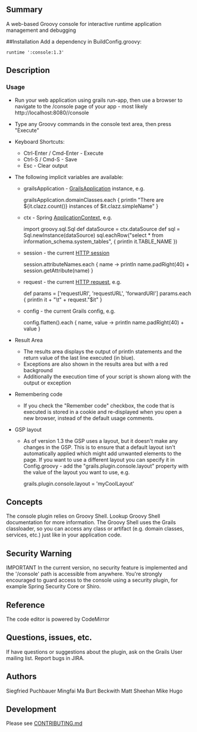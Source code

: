 ## Summary
A web-based Groovy console for interactive runtime application management and debugging

##Installation
Add a dependency in BuildConfig.groovy:

    runtime ':console:1.3'

## Description

### Usage

* Run your web application using grails run-app, then use a browser to navigate to the /console page of your app - most likely http://localhost:8080/<app-name>/console
* Type any Groovy commands in the console text area, then press "Execute"
* Keyboard Shortcuts:
    * Ctrl-Enter / Cmd-Enter - Execute
    * Ctrl-S / Cmd-S - Save
    * Esc - Clear output

* The following implicit variables are available:

    * grailsApplication - [GrailsApplication](http://grails.org/doc/latest/api/org/codehaus/groovy/grails/commons/GrailsApplication.html) instance, e.g.

        grailsApplication.domainClasses.each {
           println "There are ${it.clazz.count()} instances of $it.clazz.simpleName"
        }

    * ctx - Spring [ApplicationContext](http://static.springsource.org/spring/docs/3.0.x/javadoc-api/org/springframework/context/ApplicationContext.html), e.g.

        import groovy.sql.Sql
        def dataSource = ctx.dataSource
        def sql = Sql.newInstance(dataSource)
        sql.eachRow("select * from information_schema.system_tables", {
           println it.TABLE_NAME
        })

    * session - the current [HTTP session](http://java.sun.com/products/servlet/2.3/javadoc/javax/servlet/http/HttpSession.html)

        session.attributeNames.each { name ->
           println name.padRight(40) + session.getAttribute(name)
        }

    * request - the current [HTTP request](http://java.sun.com/products/servlet/2.3/javadoc/javax/servlet/http/HttpServletRequest.html), e.g.

        def params = ['requestURI', 'requestURL', 'forwardURI']
        params.each {
           println it + "\t" + request."$it"
        }

    * config - the current Grails config, e.g.

        config.flatten().each { name, value ->
           println name.padRight(40) + value
        }

* Result Area
    * The results area displays the output of println statements and the return value of the last line executed (in blue).
    * Exceptions are also shown in the results area but with a red background
    * Additionally the execution time of your script is shown along with the output or exception
* Remembering code
    * If you check the "Remember code" checkbox, the code that is executed is stored in a cookie and re-displayed when you open a new browser, instead of the default usage comments.
* GSP layout
    * As of version 1.3 the GSP uses a layout, but it doesn't make any changes in the GSP. This is to ensure that a default layout isn't automatically applied which might add unwanted elements to the page. If you want to use a different layout you can specify it in Config.groovy - add the "grails.plugin.console.layout" property with the value of the layout you want to use, e.g.

        grails.plugin.console.layout = 'myCoolLayout'

## Concepts
The console plugin relies on Groovy Shell. Lookup Groovy Shell documentation for more information.
The Groovy Shell uses the Grails classloader, so you can access any class or artifact (e.g. domain classes, services, etc.) just like in your application code.

## Security Warning
IMPORTANT In the current version, no security feature is implemented and the '/console' path is accessible from anywhere. You're strongly encouraged to guard access to the console using a security plugin, for example Spring Security Core or Shiro.

## Reference
The code editor is powered by CodeMirror

## Questions, issues, etc.
If have questions or suggestions about the plugin, ask on the Grails User mailing list. Report bugs in JIRA.

## Authors
Siegfried Puchbauer
Mingfai Ma
Burt Beckwith
Matt Sheehan
Mike Hugo

## Development

Please see [CONTRIBUTING.md](CONTRIBUTING.md)